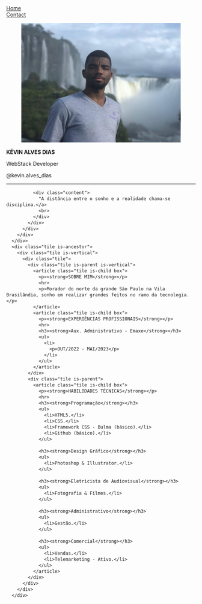 <!DOCTYPE html>
<html>
  <head>
    <meta charset="utf-8">
    <meta name="viewport" content="width=device-width, initial-scale=1">
    <title>Curriculo Kevin Dias</title>
    <link rel="stylesheet" href="https://cdnjs.cloudflare.com/ajax/libs/bulma/0.7.2/css/bulma.min.css">
    <script defer src="https://use.fontawesome.com/releases/v5.3.1/js/all.js"></script>
    <link rel="stylesheet" href="index.css">
  </head>
  <body>
    <nav class="navbar is-transparent">
        <div class="navbar-start">
          <a class="navbar-item" href="./index.html">
            Home
          </a>
          <div class="navbar-item has-dropdown is-hoverable">
            <a class="navbar-item" href="./contact.html">
            Contact
            </a>
        </div>
      </div>
    </nav>
      <div class="columns">
        <div class="column">
          <div class="card">
            <div class="card-image">
              <figure class="image is-4by3">
                <img src="./img/WhatsApp Image 2023-03-31 at 14.03.52.jpeg" alt="Placeholder image">
              </figure>
            </div>
            <div class="card-content">
              <div class="media">
                <div class="media-content">
                  <p class="title is-4"><STRONg>KÉVIN ALVES DIAS</STRONg></p>
                  <span class="tag is-dark">WebStack Developer</span>
                  <p class="subtitle is-6">@kevin.alves_dias</p>
                  <hr>
                </div>
              </div>
          
              <div class="content">
                "A distância entre o sonho e a realidade chama-se disciplina.</a>
                <br>
              </div>
            </div>
          </div>        
        </div>
      </div>
      <div class="tile is-ancestor">
        <div class="tile is-vertical">
          <div class="tile">
            <div class="tile is-parent is-vertical">
              <article class="tile is-child box">
                <p><strong>SOBRE MIM</strong></p>
                <hr>
                <p>Morador do norte da grande São Paulo na Vila Brasilândia, sonho em realizar grandes feitos no ramo da tecnologia.</p>
              </article>
              <article class="tile is-child box">
                <p><strong>EXPERIÊNCIAS PROFISSIONAIS</strong></p>
                <hr>
                <h3><strong>Aux. Administrativo - Emaxe</strong></h3>
                <ul>
                  <li>
                    <p>OUT/2022 - MAI/2023</p>
                  </li>
                </ul>
              </article>
            </div>
            <div class="tile is-parent">
              <article class="tile is-child box">
                <p><strong>HABILIDADES TÉCNICAS</strong></p>
                <hr>
                <h3><strong>Programação</strong></h3>
                <ul>
                  <li>HTML5.</li>
                  <li>CSS.</li>
                  <li>Framework CSS - Bulma (básico).</li>
                  <li>Github (básico).</li>
                </ul>

                <h3><strong>Design Gráfico</strong></h3>
                <ul>
                  <li>Photoshop & Illustrator.</li>
                </ul>

                <h3><strong>Eletricista de Audiovisual</strong></h3>
                <ul>
                  <li>Fotografia & Filmes.</li>
                </ul>
                
                <h3><strong>Administrativo</strong></h3>
                <ul>
                  <li>Gestão.</li>
                </ul>

                <h3><strong>Comercial</strong></h3>
                <ul>
                  <li>Vendas.</li>
                  <li>Telemarketing - Ativo.</li>
                </ul>
              </article>
            </div>
          </div>
        </div>
      </div>
  </body>
</html>
